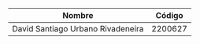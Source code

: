 | Nombre                             | Código    |
|------------------------------------|-----------|
| David Santiago Urbano Rivadeneira  | 2200627   |
